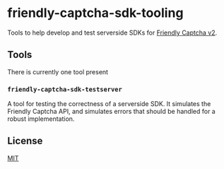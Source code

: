 # friendly-captcha-sdk-tooling
Tools to help develop and test serverside SDKs for [Friendly Captcha v2](https://developer.friendlycaptcha.com).

## Tools

There is currently one tool present

### `friendly-captcha-sdk-testserver`

A tool for testing the correctness of a serverside SDK. It simulates the Friendly Captcha API, and simulates errors that should be handled for a robust implementation.

## License
[MIT](./LICENSE)